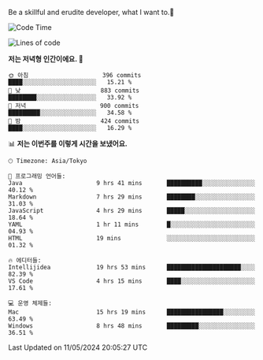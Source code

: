 Be a skillful and erudite developer, what I want to.👶

<!--START_SECTION:waka-->
![Code Time](http://img.shields.io/badge/Code%20Time-793%20hrs%2038%20mins-blue)

![Lines of code](https://img.shields.io/badge/%EC%A0%80%EB%8A%94%20%EC%97%AC%ED%83%9C%EA%B9%8C%EC%A7%80%20-1.7%20million%20%EC%A4%84%EC%9D%98%20%EC%BD%94%EB%93%9C%EB%A5%BC%20%EC%9E%91%EC%84%B1%ED%96%88%EC%96%B4%EC%9A%94.-blue)

**저는 저녁형 인간이에요. 🦉** 

```text
🌞 아침                     396 commits         ████░░░░░░░░░░░░░░░░░░░░░   15.21 % 
🌆 낮　                     883 commits         ████████░░░░░░░░░░░░░░░░░   33.92 % 
🌃 저녁                     900 commits         █████████░░░░░░░░░░░░░░░░   34.58 % 
🌙 밤　                     424 commits         ████░░░░░░░░░░░░░░░░░░░░░   16.29 % 
```


📊 **저는 이번주를 이렇게 시간을 보냈어요.** 

```text
🕑︎ Timezone: Asia/Tokyo

💬 프로그래밍 언어들: 
Java                     9 hrs 41 mins       ██████████░░░░░░░░░░░░░░░   40.12 % 
Markdown                 7 hrs 29 mins       ████████░░░░░░░░░░░░░░░░░   31.03 % 
JavaScript               4 hrs 29 mins       █████░░░░░░░░░░░░░░░░░░░░   18.64 % 
YAML                     1 hr 11 mins        █░░░░░░░░░░░░░░░░░░░░░░░░   04.93 % 
HTML                     19 mins             ░░░░░░░░░░░░░░░░░░░░░░░░░   01.32 % 

🔥 에디터들: 
Intellijidea             19 hrs 53 mins      █████████████████████░░░░   82.39 % 
VS Code                  4 hrs 15 mins       ████░░░░░░░░░░░░░░░░░░░░░   17.61 % 

💻 운영 체제들: 
Mac                      15 hrs 19 mins      ████████████████░░░░░░░░░   63.49 % 
Windows                  8 hrs 48 mins       █████████░░░░░░░░░░░░░░░░   36.51 % 
```


 Last Updated on 11/05/2024 20:05:27 UTC
<!--END_SECTION:waka-->
